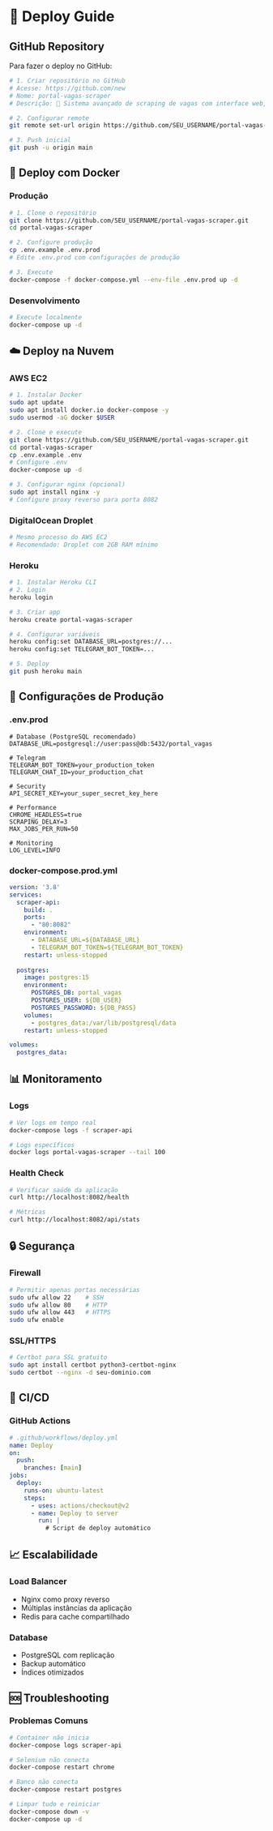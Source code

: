 # 🚀 Deploy Guide

## GitHub Repository

Para fazer o deploy no GitHub:

```bash
# 1. Criar repositório no GitHub
# Acesse: https://github.com/new
# Nome: portal-vagas-scraper
# Descrição: 🚀 Sistema avançado de scraping de vagas com interface web, filtros inteligentes e notificações Telegram

# 2. Configurar remote
git remote set-url origin https://github.com/SEU_USERNAME/portal-vagas-scraper.git

# 3. Push inicial
git push -u origin main
```

## 🐳 Deploy com Docker

### Produção
```bash
# 1. Clone o repositório
git clone https://github.com/SEU_USERNAME/portal-vagas-scraper.git
cd portal-vagas-scraper

# 2. Configure produção
cp .env.example .env.prod
# Edite .env.prod com configurações de produção

# 3. Execute
docker-compose -f docker-compose.yml --env-file .env.prod up -d
```

### Desenvolvimento
```bash
# Execute localmente
docker-compose up -d
```

## ☁️ Deploy na Nuvem

### AWS EC2
```bash
# 1. Instalar Docker
sudo apt update
sudo apt install docker.io docker-compose -y
sudo usermod -aG docker $USER

# 2. Clone e execute
git clone https://github.com/SEU_USERNAME/portal-vagas-scraper.git
cd portal-vagas-scraper
cp .env.example .env
# Configure .env
docker-compose up -d

# 3. Configurar nginx (opcional)
sudo apt install nginx -y
# Configure proxy reverso para porta 8082
```

### DigitalOcean Droplet
```bash
# Mesmo processo do AWS EC2
# Recomendado: Droplet com 2GB RAM mínimo
```

### Heroku
```bash
# 1. Instalar Heroku CLI
# 2. Login
heroku login

# 3. Criar app
heroku create portal-vagas-scraper

# 4. Configurar variáveis
heroku config:set DATABASE_URL=postgres://...
heroku config:set TELEGRAM_BOT_TOKEN=...

# 5. Deploy
git push heroku main
```

## 🔧 Configurações de Produção

### .env.prod
```env
# Database (PostgreSQL recomendado)
DATABASE_URL=postgresql://user:pass@db:5432/portal_vagas

# Telegram
TELEGRAM_BOT_TOKEN=your_production_token
TELEGRAM_CHAT_ID=your_production_chat

# Security
API_SECRET_KEY=your_super_secret_key_here

# Performance
CHROME_HEADLESS=true
SCRAPING_DELAY=3
MAX_JOBS_PER_RUN=50

# Monitoring
LOG_LEVEL=INFO
```

### docker-compose.prod.yml
```yaml
version: '3.8'
services:
  scraper-api:
    build: .
    ports:
      - "80:8082"
    environment:
      - DATABASE_URL=${DATABASE_URL}
      - TELEGRAM_BOT_TOKEN=${TELEGRAM_BOT_TOKEN}
    restart: unless-stopped
    
  postgres:
    image: postgres:15
    environment:
      POSTGRES_DB: portal_vagas
      POSTGRES_USER: ${DB_USER}
      POSTGRES_PASSWORD: ${DB_PASS}
    volumes:
      - postgres_data:/var/lib/postgresql/data
    restart: unless-stopped

volumes:
  postgres_data:
```

## 📊 Monitoramento

### Logs
```bash
# Ver logs em tempo real
docker-compose logs -f scraper-api

# Logs específicos
docker logs portal-vagas-scraper --tail 100
```

### Health Check
```bash
# Verificar saúde da aplicação
curl http://localhost:8082/health

# Métricas
curl http://localhost:8082/api/stats
```

## 🔒 Segurança

### Firewall
```bash
# Permitir apenas portas necessárias
sudo ufw allow 22    # SSH
sudo ufw allow 80    # HTTP
sudo ufw allow 443   # HTTPS
sudo ufw enable
```

### SSL/HTTPS
```bash
# Certbot para SSL gratuito
sudo apt install certbot python3-certbot-nginx
sudo certbot --nginx -d seu-dominio.com
```

## 🚀 CI/CD

### GitHub Actions
```yaml
# .github/workflows/deploy.yml
name: Deploy
on:
  push:
    branches: [main]
jobs:
  deploy:
    runs-on: ubuntu-latest
    steps:
      - uses: actions/checkout@v2
      - name: Deploy to server
        run: |
          # Script de deploy automático
```

## 📈 Escalabilidade

### Load Balancer
- Nginx como proxy reverso
- Múltiplas instâncias da aplicação
- Redis para cache compartilhado

### Database
- PostgreSQL com replicação
- Backup automático
- Índices otimizados

## 🆘 Troubleshooting

### Problemas Comuns
```bash
# Container não inicia
docker-compose logs scraper-api

# Selenium não conecta
docker-compose restart chrome

# Banco não conecta
docker-compose restart postgres

# Limpar tudo e reiniciar
docker-compose down -v
docker-compose up -d
```
